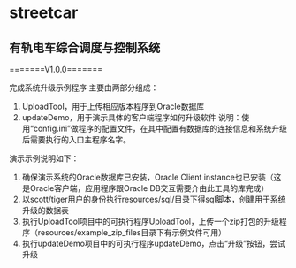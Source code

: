 # streetcar
## 有轨电车综合调度与控制系统

=======V1.0.0=======

完成系统升级示例程序
主要由两部分组成：

1. UploadTool，用于上传相应版本程序到Oracle数据库
2. updateDemo，用于演示具体的客户端程序如何升级软件
说明：使用“config.ini”做程序的配置文件，在其中配置有数据库的连接信息和系统升级后需要执行的入口主程序名字。

演示示例说明如下：

1. 确保演示系统的Oracle数据库已安装，Oracle Client instance也已安装（这是Oracle客户端，应用程序跟Oracle DB交互需要介由此工具的库完成）
2. 以scott/tiger用户的身份执行resources/sql/目录下得sql脚本，创建用于系统升级的数据表
3. 执行UploadTool项目中的可执行程序UploadTool，上传一个zip打包的升级程序（resources/example_zip_files目录下有示例文件可用）
4. 执行updateDemo项目中的可执行程序updateDemo，点击“升级”按钮，尝试升级
